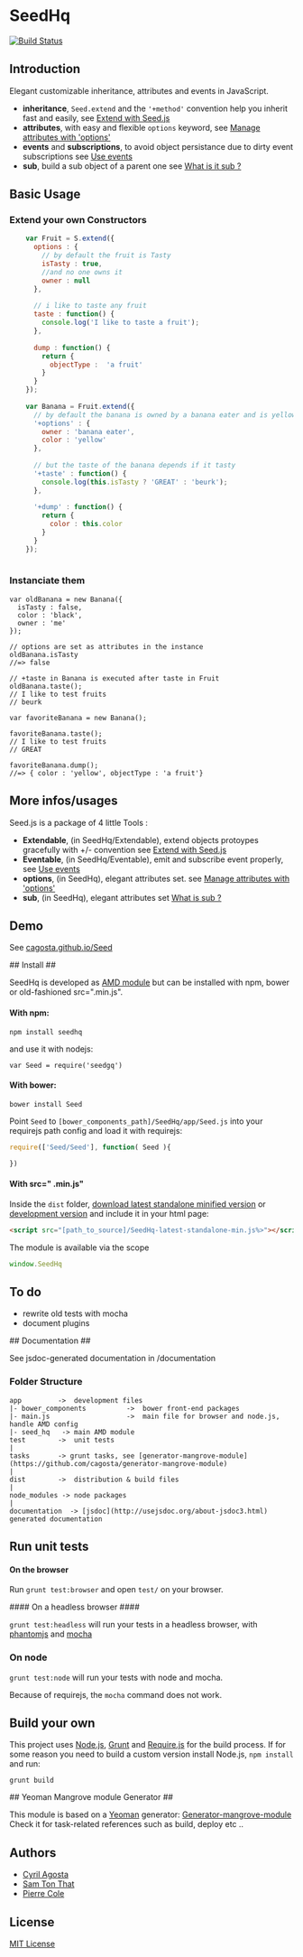 # SeedHq  
[![Build Status](https://secure.travis-ci.org/cagosta/SeedHq.png?branch=master)](https://travis-ci.org/cagosta/SeedHq)


## Introduction

Elegant customizable inheritance, attributes and events in JavaScript.
 
*   **inheritance**, `Seed.extend` and the `'+method'` convention help you inherit fast and easily, see [Extend with Seed.js](documentation/Extendable.md)
*   **attributes**, with easy and flexible `options` keyword, see [Manage attributes with 'options'](documentation/options.md)
*   **events** and **subscriptions**, to avoid object persistance due to dirty event subscriptions see [Use events](documentation/Events.md)
*   **sub**, build a sub object of a parent one see [What is it sub ?](documentation/sub.md)


## Basic Usage


### Extend your own Constructors 

```js
    var Fruit = S.extend({
      options : {
        // by default the fruit is Tasty
        isTasty : true,
        //and no one owns it
        owner : null
      },
      
      // i like to taste any fruit
      taste : function() {
        console.log('I like to taste a fruit');
      },
      
      dump : function() {
        return {
          objectType :  'a fruit'
        }
      }
    });
    
    var Banana = Fruit.extend({
      // by default the banana is owned by a banana eater and is yellow
      '+options' : {
        owner : 'banana eater',
        color : 'yellow'
      },
      
      // but the taste of the banana depends if it tasty
      '+taste' : function() {
        console.log(this.isTasty ? 'GREAT' : 'beurk');
      },
      
      '+dump' : function() {
        return {
          color : this.color
        }
      }
    });
    
```

### Instanciate them

```
var oldBanana = new Banana({
  isTasty : false,
  color : 'black',
  owner : 'me'
});

// options are set as attributes in the instance
oldBanana.isTasty 
//=> false

// +taste in Banana is executed after taste in Fruit
oldBanana.taste();
// I like to test fruits
// beurk

var favoriteBanana = new Banana();

favoriteBanana.taste(); 
// I like to test fruits
// GREAT

favoriteBanana.dump();
//=> { color : 'yellow', objectType : 'a fruit'}

```

## More infos/usages

Seed.js is a package of 4 little Tools :
*    **Extendable**, (in SeedHq/Extendable), extend objects protoypes gracefully with +/- convention see [Extend with Seed.js](documentation/Extendable.md)
*    **Eventable**, (in SeedHq/Eventable), emit and subscribe event properly, see [Use events](documentation/Eventable.md)
*    **options**, (in SeedHq), elegant attributes set. see [Manage attributes with 'options'](documentation/options.md)
*    **sub**, (in SeedHq), elegant attributes set [What is sub ?](documentation/sub.md)



## Demo ##
See [cagosta.github.io/Seed](http://cagosta.github.io/Seed) 

## Install ##

SeedHq is developed as [AMD module](http://requirejs.org/docs/whyamd.html) but can be installed with npm, bower or old-fashioned src=".min.js".

#### With npm: ####

```
npm install seedhq
```

and use it with nodejs: 
```
var Seed = require('seedgq')
```

#### With bower: ####

``` 
bower install Seed
```

Point `Seed` to `[bower_components_path]/SeedHq/app/Seed.js` into your requirejs path config 
and load it with requirejs:  

```javascript
require(['Seed/Seed'], function( Seed ){

})
```


#### With src=" .min.js" ####


Inside the `dist` folder, [download latest standalone minified version](https://raw.github.com/cagosta/SeedHq/master/dist/SeedHq-latest-standalone-min.js) or [development version](https://raw.github.com/cagosta/SeedHq/master/dist/SeedHq-latest-standalone.js) and include it in your html page:

```html
<script src="[path_to_source]/SeedHq-latest-standalone-min.js%>"></script>
```

The module is available via the scope 

```javascript
window.SeedHq
```

## To do ##

*  rewrite old tests with mocha  
*  document plugins

## Documentation ##

See jsdoc-generated documentation in /documentation  

### Folder Structure ###

    app         ->  development files
    |- bower_components          ->  bower front-end packages
    |- main.js                   ->  main file for browser and node.js, handle AMD config
    |- seed_hq   -> main AMD module
    test        ->  unit tests
    |
    tasks       -> grunt tasks, see [generator-mangrove-module](https://github.com/cagosta/generator-mangrove-module)
    |
    dist        ->  distribution & build files
    |
    node_modules -> node packages
    |
    documentation  -> [jsdoc](http://usejsdoc.org/about-jsdoc3.html) generated documentation 


## Run unit tests ##

#### On the browser ####

Run `grunt test:browser` and open `test/` on your browser.

#### On a headless browser ####

`grunt test:headless` will run your tests in a headless browser, with [phantomjs](http://phantomjs.org/) and [mocha](http://visionmedia.github.io/mocha/)

### On node ####

`grunt test:node` will run your tests with node and mocha.  

Because of requirejs, the `mocha` command does not work.


## Build your own ##

This project uses [Node.js](http://nodejs.org/), [Grunt](http://gruntjs.com/) and [Require.js](http://requirejs.org/docs/optimization.html) for the build process. If for some reason you need to build a custom version install Node.js, `npm install` and run:

    grunt build

## Yeoman Mangrove module Generator ##

This module is based on a [Yeoman](https://github.com/yeoman/yeoman/wiki/Getting-Started) generator: [Generator-mangrove-module](https://github.com/cagosta/generator-mangrove-module)  
Check it for task-related references such as build, deploy etc ..



## Authors 
* [Cyril Agosta](https://github.com/cagosta)
* [Sam Ton That](https://github.com/KspR)
* [Pierre Cole](https://github.com/piercus)



## License ##

[MIT License](http://www.opensource.org/licenses/mit-license.php)

